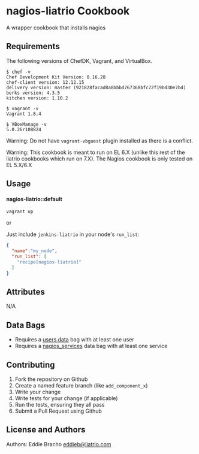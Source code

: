 nagios-liatrio Cookbook
========================
A wrapper cookbook that installs nagios

Requirements
------------
The following versions of ChefDK, Vagrant, and VirtualBox.
```
$ chef -v
Chef Development Kit Version: 0.16.28
chef-client version: 12.12.15
delivery version: master (921828facad8a8bbbd767368bfc72f19bd30e7bd)
berks version: 4.3.5
kitchen version: 1.10.2

$ vagrant -v
Vagrant 1.8.4

$ VBoxManage -v
5.0.26r108824
```  

Warning: Do not have `vagrant-vbguest` plugin installed as there is a conflict.   

Warning: This cookbook is meant to run on EL 6.X (unlike this rest of the liatrio
cookbooks which run on 7.X). The Nagios cookbook is only tested on EL 5.X/6.X

Usage
-----
#### nagios-liatrio::default

`vagrant up`

or

Just include `jenkins-liatrio` in your node's `run_list`:

```json
{
  "name":"my_node",
  "run_list": [
    "recipe[nagios-liatrio]"
  ]
}
```

Attributes
----------
N/A

Data Bags
----------
* Requires a [users data](https://github.com/schubergphilis/nagios/tree/master/test/integration/data_bags/users) bag with at least one user
* Requires a [nagios_services](https://github.com/schubergphilis/nagios/tree/master/test/integration/data_bags/nagios_services) data bag with at least one service

Contributing
------------
1. Fork the repository on Github
2. Create a named feature branch (like `add_component_x`)
3. Write your change
4. Write tests for your change (if applicable)
5. Run the tests, ensuring they all pass
6. Submit a Pull Request using Github

License and Authors
-------------------
Authors: Eddie Bracho <eddieb@liatrio.com>
